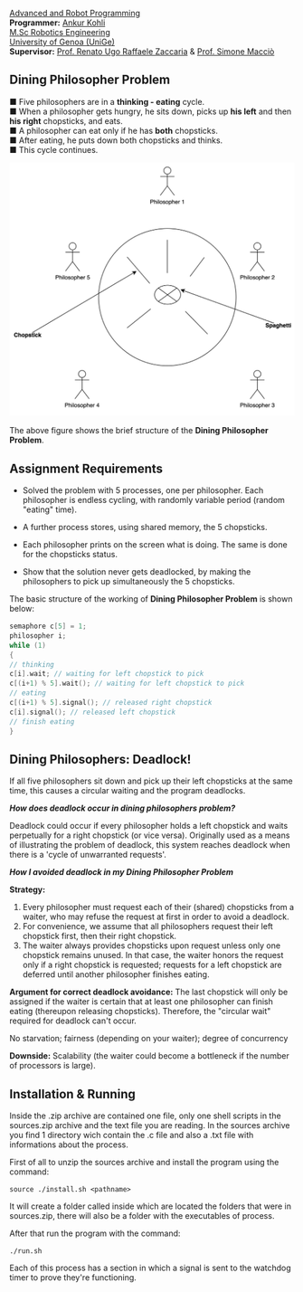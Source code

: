 [Advanced and Robot Programming](https://corsi.unige.it/en/off.f/2022/ins/60228?codcla=10635)<br>
**Programmer:** [Ankur Kohli](https://github.com/ankurkohli007)<br>
[M.Sc Robotics Engineering](https://corsi.unige.it/corsi/10635)<br>
[University of Genoa (UniGe)](https://unige.it/en)<br>
**Supervisor:** [Prof. Renato Ugo Raffaele Zaccaria](https://rubrica.unige.it/personale/VUFOXVhs) & [Prof. Simone Macciò](https://rubrica.unige.it/personale/UUNAWFho)

## Dining Philosopher Problem ##

 ■ Five philosophers are in a **thinking - eating** cycle.<br>
 ■ When a philosopher gets hungry, he sits down, picks up **his left** and then **his right** chopsticks, and eats.<br>
 ■ A philosopher can eat only if he has **both** chopsticks.<br>
 ■ After eating, he puts down both chopsticks and thinks.<br>
 ■ This cycle continues.<br>

![alt text](image1.png)

The above figure shows the brief structure of the **Dining Philosopher Problem**.

## Assignment Requirements ##

* Solved the problem with 5 processes, one per philosopher. Each philosopher is endless cycling, with randomly variable period (random "eating" time).

* A further process stores, using shared memory, the 5 chopsticks.

* Each philosopher prints on the screen what is doing. The same is done for the chopsticks status.

* Show that the solution never gets deadlocked, by making the philosophers to pick up simultaneously the 5 chopsticks.

The basic structure of the working of **Dining Philosopher Problem** is shown below:

```c
semaphore c[5] = 1;
philosopher i;
while (1)
{
// thinking
c[i].wait; // waiting for left chopstick to pick
c[(i+1) % 5].wait(); // waiting for left chopstick to pick
// eating
c[(i+1) % 5].signal(); // released right chopstick
c[i].signal(); // released left chopstick
// finish eating
}
```
## Dining Philosophers: Deadlock! ##

If all five philosophers sit down and pick up their left chopsticks at the same time, this causes a circular waiting and the program deadlocks.

***How does deadlock occur in dining philosophers problem?***

Deadlock could occur if every philosopher holds a left chopstick and waits perpetually for a right chopstick (or vice versa). Originally used as a means of illustrating the problem of deadlock, this system reaches deadlock when there is a 'cycle of unwarranted requests'.

***How I avoided deadlock in my Dining Philosopher Problem***

**Strategy:** 

1. Every philosopher must request each of their (shared) chopsticks from a waiter, who may refuse the request at first in order to avoid a deadlock. 
2. For convenience, we assume that all philosophers request their left chopstick first, then their right chopstick.
3. The waiter always provides chopsticks upon request unless only one chopstick remains unused. In that case, the waiter honors the request only if a right chopstick is requested; requests for a left chopstick are deferred until another philosopher finishes eating.

**Argument for correct deadlock avoidance:** The last chopstick will only be assigned if the waiter is certain that at least one philosopher can finish eating (thereupon releasing chopsticks). Therefore, the "circular wait" required for deadlock can't occur.

No starvation; fairness (depending on your waiter); degree of concurrency

**Downside:** Scalability (the waiter could become a bottleneck if the number of processors is large).

## Installation & Running ##

Inside the .zip archive are contained one file, only one shell scripts in the sources.zip archive and the text file you are reading. In the sources archive you find 1 directory wich contain the .c file and also a .txt file with  informations about the process.

First of all to unzip the sources archive and install the program using the command:

```
source ./install.sh <pathname>
```

It will create a folder called <pathname> inside which are located the folders that were in sources.zip, there will also be a folder with the executables of process.
  
After that run the program with the command:

```
./run.sh
```
  
Each of this process has a section in which a signal is sent to the watchdog timer to prove they're functioning.

